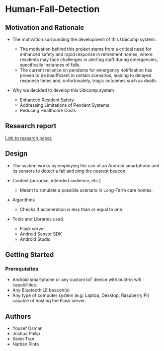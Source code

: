 # Human-Fall-Detection


## Motivation and Rationale

* The motivation surrounding the development of this Ubicomp system:
    * The motivation behind this project stems from a critical need for enhanced safety and rapid response in retirement homes, where residents may face challenges in alerting staff during emergencies, specifically instances of falls.
    * The current reliance on pendants for emergency notification has proven to be insufficient in certain scenarios, leading to delayed response times and, unfortunately, tragic outcomes such as death.
      
* Why we decided to develop this Ubicomp system
    * Enhanced Resident Safety
    * Addressing Limitations of Pendent Systems
    * Reducing Healthcare Costs
      
## Research report

[Link to research paper.](https://drive.google.com/file/d/1gn15spMN4bT6DEOTxU0eHAaZ6X-A-emY/view?usp=sharing)
      
## Design

* The system works by employing the use of an Android smartphone and its sensors to detect a fall and ping the nearest beacon.
  
* Context (purpose, intended audience, etc.)
   * Meant to simulate a possible scenario in Long-Term care homes.
     
* Algorithms
   * Checks if acceleration is less than or equal to one.
     
* Tools and Libraries used.
   * Flask server
   * Android Sensor SDK
   * Android Studio
## Getting Started
     
### Prerequisites 

* Android smartphone or any custom IoT device with built-in wifi capabilities.
* Any Bluetooth LE beacon(s)
* Any type of computer system (e.g: Laptop, Desktop, Raspberry PI) capable of hosting the Flask server.

## Authors
* Yousef Osman
* Joshua Philip
* Kevin Tran
* Nathan Pinto
  


